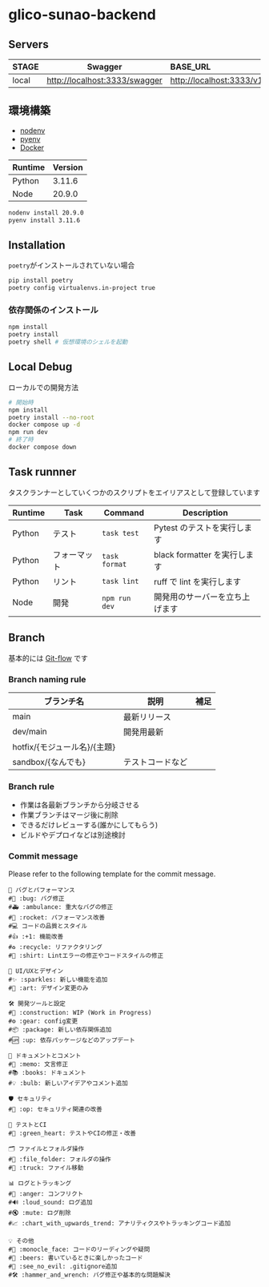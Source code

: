 # glico-sunao-backend

## Servers

| STAGE | Swagger                         | BASE_URL                   |
| ----- | ------------------------------- | :------------------------- |
| local | <http://localhost:3333/swagger> | <http://localhost:3333/v1> |

## 環境構築

- [nodenv](https://github.com/nodenv/nodenv)
- [pyenv](https://github.com/pyenv/pyenv)
- [Docker](https://www.docker.com/ja-jp/)

| Runtime | Version |
| ------- | ------- |
| Python  | 3.11.6  |
| Node    | 20.9.0  |

```bash
nodenv install 20.9.0
pyenv install 3.11.6
```

## Installation

`poetry`がインストールされていない場合

```bash
pip install poetry
poetry config virtualenvs.in-project true
```

### 依存関係のインストール

```bash
npm install
poetry install
poetry shell # 仮想環境のシェルを起動
```

## Local Debug

ローカルでの開発方法

```bash
# 開始時
npm install
poetry install --no-root
docker compose up -d
npm run dev
# 終了時
docker compose down
```

## Task runnner

タスクランナーとしていくつかのスクリプトをエイリアスとして登録しています

| Runtime | Task         | Command       | Description                    |
| ------- | ------------ | ------------- | ------------------------------ |
| Python  | テスト       | `task test`   | Pytest のテストを実行します    |
| Python  | フォーマット | `task format` | black formatter を実行します   |
| Python  | リント       | `task lint`   | ruff で lint を実行します      |
| Node    | 開発         | `npm run dev` | 開発用のサーバーを立ち上げます |

## Branch

基本的には [Git-flow](https://qiita.com/KosukeSone/items/514dd24828b485c69a05 "Git-flowって何？") です

### Branch naming rule

| ブランチ名                   | 説明             | 補足 |
| ---------------------------- | ---------------- | ---- |
| main                         | 最新リリース     |      |
| dev/main                     | 開発用最新       |      |
| hotfix/{モジュール名}/{主題} |                  |      |
| sandbox/{なんでも}           | テストコードなど |      |

### Branch rule

- 作業は各最新ブランチから分岐させる
- 作業ブランチはマージ後に削除
- できるだけレビューする(誰かにしてもらう)
- ビルドやデプロイなどは別途検討

### Commit message

Please refer to the following template for the commit message.

```plaintext
🐞 バグとパフォーマンス
#🐛 :bug: バグ修正
#🚑 :ambulance: 重大なバグの修正
#🚀 :rocket: パフォーマンス改善
#💻 コードの品質とスタイル
#👍 :+1: 機能改善
#♻️ :recycle: リファクタリング
#👕 :shirt: Lintエラーの修正やコードスタイルの修正

🎨 UI/UXとデザイン
#✨ :sparkles: 新しい機能を追加
#🎨 :art: デザイン変更のみ

🛠️ 開発ツールと設定
#🚧 :construction: WIP (Work in Progress)
#⚙ :gear: config変更
#📦 :package: 新しい依存関係追加
#🆙 :up: 依存パッケージなどのアップデート

📝 ドキュメントとコメント
#📝 :memo: 文言修正
#📚 :books: ドキュメント
#💡 :bulb: 新しいアイデアやコメント追加

🛡️ セキュリティ
#👮 :op: セキュリティ関連の改善

🧪 テストとCI
#💚 :green_heart: テストやCIの修正・改善

🗂️ ファイルとフォルダ操作
#📂 :file_folder: フォルダの操作
#🚚 :truck: ファイル移動

📊 ログとトラッキング
#💢 :anger: コンフリクト
#🔊 :loud_sound: ログ追加
#🔇 :mute: ログ削除
#📈 :chart_with_upwards_trend: アナリティクスやトラッキングコード追加

💡 その他
#🧐 :monocle_face: コードのリーディングや疑問
#🍻 :beers: 書いているときに楽しかったコード
#🙈 :see_no_evil: .gitignore追加
#🛠️ :hammer_and_wrench: バグ修正や基本的な問題解決
```
